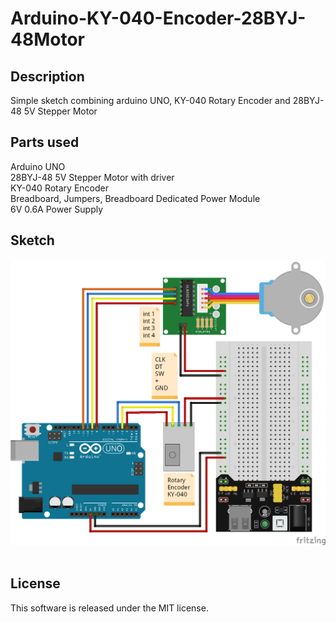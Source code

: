 # Arduino-KY-040-Encoder-28BYJ-48Motor

Description
-------

Simple sketch combining arduino UNO, KY-040 Rotary Encoder and 28BYJ-48 5V Stepper Motor

Parts used
-------

Arduino UNO<br>
28BYJ-48 5V Stepper Motor with driver<br>
KY-040 Rotary Encoder<br>
Breadboard, Jumpers, Breadboard Dedicated Power Module<br>
6V 0.6A Power Supply<br>

Sketch
-------

<img src="/FritzingSketch/Arduino Uno Encoder_bb.png" alt="My cool logo"/>
<br>
<br>

License
-------

This software is released under the MIT license.

